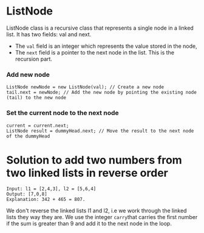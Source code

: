 # ListNode

ListNode class is a recursive class that represents a single node in a linked list.
It has two fields: val and next.
- The `val` field is an integer which represents the value stored in the node,
- The `next` field is a pointer to the next node in the list. This is the recursion part.

### Add new node

```
ListNode newNode = new ListNode(val); // Create a new node
tail.next = newNode; // Add the new node by pointing the existing node (tail) to the new node
```
### Set the current node to the next node
```aiignore
current = current.next;
ListNode result = dummyHead.next; // Move the result to the next node of the dummyHead
```
# Solution to add two numbers from two linked lists in reverse order

```
Input: l1 = [2,4,3], l2 = [5,6,4]
Output: [7,0,8]
Explanation: 342 + 465 = 807.
```
We don't reverse the linked lists l1 and l2, i.e we work through the linked lists they way they are. We use the integer
`carry`that carries the first number if the sum is greater than 9 and add it to the next node in the loop. 
